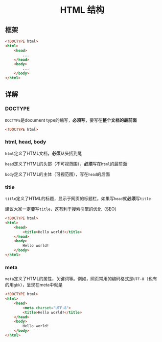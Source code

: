 <div align="center">

# HTML 结构

</div>

## 框架

```html
<!DOCTYPE html>
<html>
    <head>
        ...
    </head>
    <body>
        ...
    </body>
</html>
```

## 详解

### DOCTYPE

```DOCTYPE```是document type的缩写，**必须写**，要写在**整个文档的最前面**

```html
<!DOCTYPE html>
```

### html, head, body

```html```定义了HTML文档，**必须**从头括到尾

```head```定义了HTML的头部（不可视范围），**必须**写在```html```的最前面

```body```定义了HTML的主体（可视范围），写在```head```的后面

### title

```title```定义了HTML的标题，显示于网页的标题栏，如果写```head```就**必须**写```title```

建议大家一定要写```title```，这有利于搜索引擎的优化（SEO）

```html
<!DOCTYPE html>
<html>
    <head>
        <title>Hello world!</title>
    </head>
    <body>
        Hello world!
    </body>
</html>
```

### meta

```meta```定义了HTML的属性，关键词等。例如，网页常用的编码格式是```UTF-8```（也有的用```gbk```），呈现在meta中就是

```html
<!DOCTYPE html>
<html>
    <head>
        <meta charset="UTF-8">
        <title>Hello world!</title>
    </head>
    <body>
        Hello world!
    </body>
</html>
```
